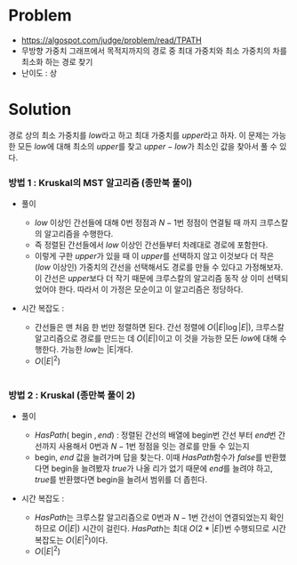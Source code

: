 # Problem
* https://algospot.com/judge/problem/read/TPATH
* 무방향 가중치 그래프에서 목적지까지의 경로 중 최대 가중치와 최소 가중치의 차를 최소화 하는 경로 찾기
* 난이도 : 상

# Solution
 경로 상의 최소 가중치를 $low$라고 하고 최대 가중치를 $upper$라고 하자. 
이 문제는 가능한 모든 $low$에 대해 최소의 $upper$를 찾고 $upper - low$가 최소인 값을 찾아서 풀 수 있다.

### 방법 1 : Kruskal의 MST 알고리즘 (종만북 풀이)
* 풀이
  * $low$ 이상인 간선들에 대해 $0$번 정점과 $N-1$번 정점이 연결될 때 까지 크루스칼의 알고리즘을 수행한다.
  * 즉 정렬된 간선들에서 $low$ 이상인 간선들부터 차례대로 경로에 포함한다.
  * 이렇게 구한 $upper$가 있을 때 이 $upper$를 선택하지 않고 이것보다 더 작은($low$ 이상인) 가중치의 간선을 선택해서도 
  경로를 만들 수 있다고 가정해보자. 이 간선은 $upper$보다 더 작기 때문에 
  크루스칼의 알고리즘 동작 상 이미 선택되었어야 한다. 따라서 이 가정은 모순이고 이 알고리즘은 정당하다. 

* 시간 복잡도 :
  * 간선들은 맨 처음 한 번만 정렬하면 된다. 
  간선 정렬에 $O(|E|\log |E|)$, 크루스칼 알고리즘으로 경로를 만드는 데 $O(|E|)$이고 이 것을 
  가능한 모든 $low$에 대해 수행한다. 가능한 $low$는 |E|개다.
  * $O(|E|^2)$
<br></br>

### 방법 2 : Kruskal (종만북 풀이 2)
* 풀이
  * $HasPath($ begin $, end)$ : 정렬된 간선의 배열에 begin번 간선 부터 $end$번 간선까지 사용해서 $0$번과 $N-1$번 정점을 
  잇는 경로를 만들 수 있는지
  * begin, $end$ 값을 늘려가며 답을 찾는다. 이때 $HasPath$함수가 $false$를 반환했다면 begin을 늘려봤자 $true$가 나올 리가 
  없기 때문에 $end$를 늘려야 하고, $true$를 반환했다면 begin을 늘려서 범위를 더 좁힌다.

* 시간 복잡도 :
  * $HasPath$는 크루스칼 알고리즘으로 $0$번과 $N-1$번 간선이 연결되었는지 확인하므로 $O(|E|)$ 시간이 걸린다. 
  $HasPath$는 최대 $O(2*|E|)$번 수행되므로 시간 복잡도는 $O(|E|^2)$이다.
  * $O(|E|^2)$
